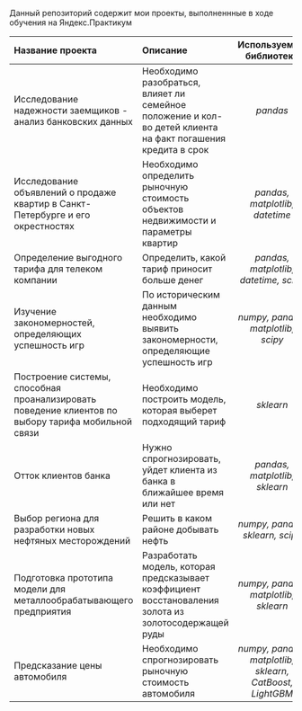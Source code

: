 Данный репозиторий содержит мои проекты, выполненнные в ходе обучения на Яндекс.Практикум

|**Название проекта**|   **Описание**                |**Используемые библиотеки**|
|:-------------------|:-------------------------------| :------------------------:|
|Исследование надежности заемщиков - анализ банковских данных|Необходимо разобраться, влияет ли семейное положение и кол-во детей клиента на факт погашения кредита в срок|*pandas*|
|Исследование объявлений о продаже квартир в Санкт-Петербурге и его окрестностях|Необходимо определить рыночную стоимость объектов недвижимости и параметры квартир| *pandas, matplotlib, datetime*|
|Определение выгодного тарифа для телеком компании|Определить, какой тариф приносит больше денег|*pandas, matplotlib, datetime, scipy*|
|Изучение закономерностей, определяющих успешность игр|По историческим данным необходимо выявить закономерности, определяющие успешность игр|*numpy, pandas, matplotlib, scipy*|
|Построение системы, способная проанализировать поведение клиентов по выбору тарифа мобильной связи|Необходимо построить модель, которая выберет подходящий тариф|*sklearn*|
|Отток клиентов банка|Нужно спрогнозировать, уйдет клиента из банка в ближайшее время или нет|*pandas, matplotlib, sklearn*|
|Выбор региона для разработки новых нефтяных месторождений|Решить в каком районе добывать нефть|*numpy, pandas, sklearn, scipy*|
|Подготовка прототипа модели для металлообрабатывающего предприятия|Разработать модель, которая предсказывает коэффициент восстановаления золота из золотосодержащей руды|*numpy, pandas, matplotlib, sklearn*|
|Предсказание цены автомобиля|Необходимо спрогнозировать рыночную стоимость автомобиля|*numpy, pandas, matplotlib, sklearn, CatBoost, LightGBM*|

